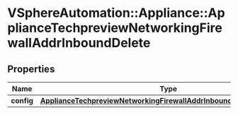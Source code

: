 # VSphereAutomation::Appliance::ApplianceTechpreviewNetworkingFirewallAddrInboundDelete

## Properties
Name | Type | Description | Notes
------------ | ------------- | ------------- | -------------
**config** | [**ApplianceTechpreviewNetworkingFirewallAddrInboundDeleteFirewallRule**](ApplianceTechpreviewNetworkingFirewallAddrInboundDeleteFirewallRule.md) |  | 


